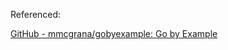 Referenced:

[GitHub - mmcgrana/gobyexample: Go by Example](https://github.com/mmcgrana/gobyexample)
